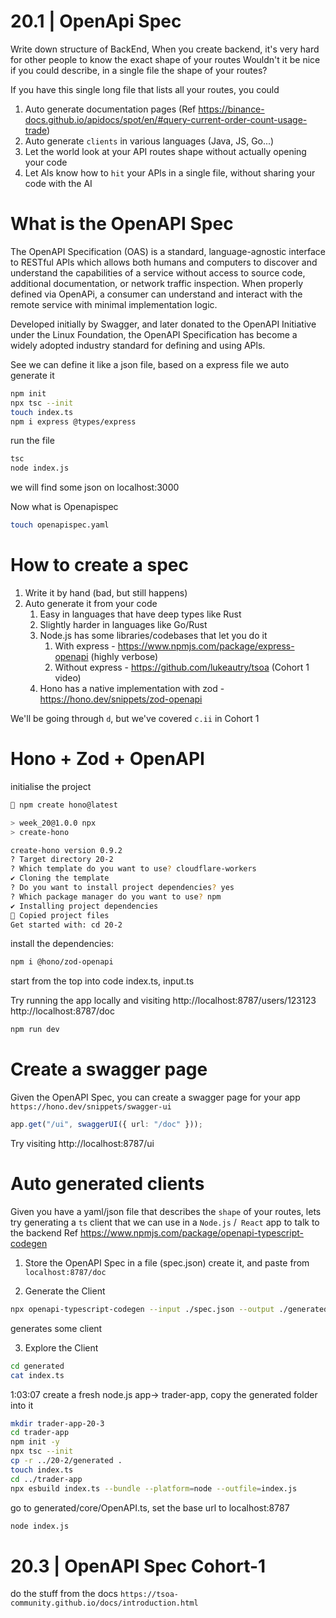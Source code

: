 # 20.1 | OpenApi Spec

Write down structure of BackEnd,
When you create backend, it's very hard for other people to know the exact shape of your routes
Wouldn't it be nice if you could describe, in a single file the shape of your routes?

If you have this single long file that lists all your routes, you could

1. Auto generate documentation pages (Ref https://binance-docs.github.io/apidocs/spot/en/#query-current-order-count-usage-trade)
2. Auto generate `clients` in various languages (Java, JS, Go...)
3. Let the world look at your API routes shape without actually opening your code
4. Let Als know how to `hit` your APls in a single file, without sharing your code with the AI

# What is the OpenAPI Spec

The OpenAPI Specification (OAS) is a standard, language-agnostic interface to RESTful APls which allows both humans and computers to discover and
understand the capabilities of a service without access to source code, additional documentation, or network traffic inspection. When properly
defined via OpenAPi, a consumer can understand and interact with the remote service with minimal implementation logic.

Developed initially by Swagger, and later donated to the OpenAPI Initiative under the Linux Foundation, the OpenAPI Specification has become a
widely adopted industry standard for defining and using APls.

See we can define it like a json file, based on a express file
we auto generate it

```bash
npm init
npx tsc --init
touch index.ts
npm i express @types/express
```

run the file

```bash
tsc
node index.js
```

we will find some json on localhost:3000

Now what is Openapispec

```bash
touch openapispec.yaml
```

# How to create a spec

1. Write it by hand (bad, but still happens)
2. Auto generate it from your code
   1. Easy in languages that have deep types like Rust
   2. Slightly harder in languages like Go/Rust
   3. Node.js has some libraries/codebases that let you do it
      1. With express - https://www.npmjs.com/package/express-openapi (highly verbose)
      2. Without express - https://github.com/lukeautry/tsoa (Cohort 1 video)
   4. Hono has a native implementation with zod - https://hono.dev/snippets/zod-openapi

We'll be going through `d`, but we've covered `c.ii` in Cohort 1

# Hono + Zod + OpenAPI

initialise the project

```bash
 npm create hono@latest

> week_20@1.0.0 npx
> create-hono

create-hono version 0.9.2
? Target directory 20-2
? Which template do you want to use? cloudflare-workers
✔ Cloning the template
? Do you want to install project dependencies? yes
? Which package manager do you want to use? npm
✔ Installing project dependencies
🎉 Copied project files
Get started with: cd 20-2
```

install the dependencies:

```bash
npm i @hono/zod-openapi
```

start from the top into code
index.ts, input.ts

Try running the app locally and visiting
http://localhost:8787/users/123123
http://localhost:8787/doc

```bash
npm run dev
```

# Create a swagger page

Given the OpenAPI Spec, you can create a swagger page for your app
`https://hono.dev/snippets/swagger-ui`

```ts
app.get("/ui", swaggerUI({ url: "/doc" }));
```

Try visiting http://localhost:8787/ui

# Auto generated clients

Given you have a yaml/json file that describes the `shape` of your routes, lets try generating a `ts` client that we can use in a `Node.js` /` React` app to talk to the backend
Ref https://www.npmjs.com/package/openapi-typescript-codegen

1. Store the OpenAPI Spec in a file (spec.json)
   create it, and paste from `localhost:8787/doc`

2. Generate the Client

```bash
npx openapi-typescript-codegen --input ./spec.json --output ./generated
```

generates some client

3. Explore the Client

```bash
cd generated
cat index.ts
```

1:03:07
create a fresh node.js app-> trader-app, copy the generated folder into it

```bash
mkdir trader-app-20-3
cd trader-app
npm init -y
npx tsc --init
cp -r ../20-2/generated .
touch index.ts
cd ../trader-app
npx esbuild index.ts --bundle --platform=node --outfile=index.js
```

go to generated/core/OpenAPI.ts, set the base url to localhost:8787

```bash
node index.js
```

# 20.3 | OpenAPI Spec Cohort-1

do the stuff from the docs
`https://tsoa-community.github.io/docs/introduction.html`
